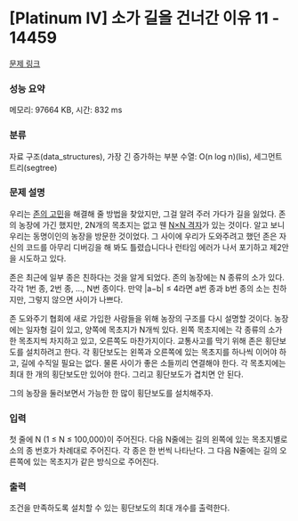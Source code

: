 # [Platinum IV] 소가 길을 건너간 이유 11 - 14459 

[문제 링크](https://www.acmicpc.net/problem/14459) 

### 성능 요약

메모리: 97664 KB, 시간: 832 ms

### 분류

자료 구조(data_structures), 가장 긴 증가하는 부분 수열: O(n log n)(lis), 세그먼트 트리(segtree)

### 문제 설명

<p>우리는 <a href="https://www.acmicpc.net/problem/14458">존의 고민</a>을 해결해 줄 방법을 찾았지만, 그걸 알려 주러 가다가 길을 잃었다. 존의 농장에 가긴 했지만, 2N개의 목초지는 없고 웬 <a href="https://www.acmicpc.net/problem/14466">N×N 격자</a>가 있는 것이다. 알고 보니 우리는 동명이인의 농장을 방문한 것이었다. 그 사이에 우리가 도와주려고 했던 존은 자신의 코드를 아무리 디버깅을 해 봐도 틀렸습니다나 런타임 에러가 나서 포기하고 제2안을 시도하고 있다.</p>

<p>존은 최근에 일부 종은 친하다는 것을 알게 되었다. 존의 농장에는 N 종류의 소가 있다. 각각 1번 종, 2번 종, ..., N번 종이다. 만약 |a−b| ≤ 4라면 a번 종과 b번 종의 소는 친하지만, 그렇지 않으면 사이가 나쁘다.</p>

<p>존 도와주기 협회에 새로 가입한 사람들을 위해 농장의 구조를 다시 설명할 것이다. 농장에는 일자형 길이 있고, 양쪽에 목초지가 N개씩 있다. 왼쪽 목초지에는 각 종류의 소가 한 목초지씩 차지하고 있고, 오른쪽도 마찬가지이다. 교통사고를 막기 위해 존은 횡단보도를 설치하려고 한다. 각 횡단보도는 왼쪽과 오른쪽에 있는 목초지를 하나씩 이어야 하고, 길에 수직일 필요는 없다. 물론 사이가 좋은 소들끼리 연결해야 한다. 각 목초지에는 최대 한 개의 횡단보도만 있어야 한다. 그리고 횡단보도가 겹치면 안 된다.</p>

<p>그의 농장을 둘러보면서 가능한 한 많이 횡단보도를 설치해주자.</p>

### 입력 

 <p>첫 줄에 N (1 ≤ N ≤ 100,000)이 주어진다. 다음 N줄에는 길의 왼쪽에 있는 목초지별로 소의 종 번호가 차례대로 주어진다. 각 종은 한 번씩 나타난다. 그 다음 N줄에는 길의 오른쪽에 있는 목초지가 같은 방식으로 주어진다.</p>

### 출력 

 <p>조건을 만족하도록 설치할 수 있는 횡단보도의 최대 개수를 출력한다.</p>

